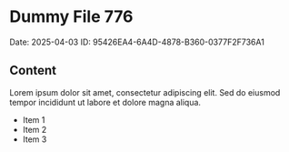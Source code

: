 # Dummy File 776

Date: 2025-04-03
ID: 95426EA4-6A4D-4878-B360-0377F2F736A1

## Content

Lorem ipsum dolor sit amet, consectetur adipiscing elit.
Sed do eiusmod tempor incididunt ut labore et dolore magna aliqua.

* Item 1
* Item 2
* Item 3

